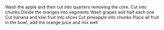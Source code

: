 Wash the apple and then cut into quarters removing the core. Cut into chunks
Divide the oranges into segments
Wash grapes and half each one
Cut banana and kiwi fruit into slices
Cut pineapple into chunks
Place all fruit in the bowl, add the orange juice and mix well